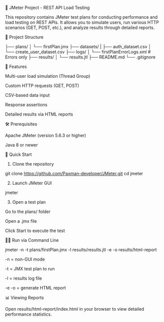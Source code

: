 🧪 JMeter Project - REST API Load Testing

This repository contains JMeter test plans for conducting performance and load testing on REST APIs. It allows you to simulate users, run various HTTP scenarios (GET, POST, etc.), and analyze results through detailed reports.

📁 Project Structure

├── plans/
│   └── firstPlan.jmx
├── datasets/
|   ├── auth_dataset.csv
│   └── create_user_dataset.csv
├── logs/
│   └── firstPlanErrorLogs.xml # Errors only
├── results/
│   └── results.jtl
├── README.md
└── .gitignore

🚀 Features

Multi-user load simulation (Thread Group)

Custom HTTP requests (GET, POST)

CSV-based data input

Response assertions

Detailed results via HTML reports

🛠 Prerequisites

Apache JMeter (version 5.6.3 or higher)

Java 8 or newer

🧭 Quick Start

1. Clone the repository

git clone https://github.com/Paxman-developer/JMeter.git
cd jmeter

2. Launch JMeter GUI

jmeter

3. Open a test plan

Go to the plans/ folder

Open a .jmx file

Click Start to execute the test

🧑‍💻 Run via Command Line

jmeter -n -t plans/firstPlan.jmx -l results/results.jtl -e -o results/html-report

-n = non-GUI mode

-t = JMX test plan to run

-l = results log file

-e -o = generate HTML report

📊 Viewing Reports

Open results/html-report/index.html in your browser to view detailed performance statistics.
